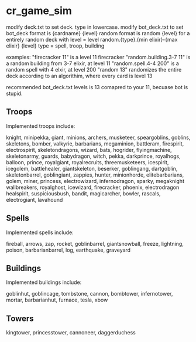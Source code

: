 # cr_game_sim
modify deck.txt to set deck. type in lowercase.
modify bot_deck.txt to set bot_deck
format is 
{cardname} {level}
random format is
random {level} for a entirely random deck with level = level
random.{type}.{min elixir}-{max elixir} {level}
type = spell, troop, building

examples:
"firecracker 11" is a level 11 firecracker
"random.building.3-7 11" is a random building from 3-7 elixir, at level 11
"random.spell.4-4 200" is a random spell with 4 elxir, at level 200
"random 13" randomizes the entire deck according to an algorithim, where every card is level 13

recommended bot_deck.txt levels is 13 comapred to your 11, becuase bot is stupid.

## Troops
Implemented troops include:

knight, minipekka, giant, minions, archers, musketeer, 
speargoblins, goblins, 
skeletons, bomber, valkyrie, 
barbarians, megaminion, battleram, 
firespirit, electrospirit, skeletondragons, wizard, 
bats, hogrider, flyingmachine, 
skeletonarmy, guards, babydragon, witch, pekka, 
darkprince, royalhogs, balloon, prince, royalgiant, royalrecruits, threemusketeers, 
icespirit, icegolem, battlehealer, giantskeleton, 
beserker, goblingang, dartgoblin, skeletonbarrel, goblingiant, 
zappies, hunter, minionhorde, elitebarbarians, golem, 
miner, princess, electrowizard, infernodragon, sparky, megaknight
wallbreakers, royalghost, icewizard, firecracker, phoenix, electrodragon
healspirit, suspiciousbush, bandit, magicarcher, bowler, rascals, electrogiant, lavahound
## Spells
Implemented spells include:

fireball, arrows, 
zap, rocket, 
goblinbarrel, 
giantsnowball, freeze, lightning, 
poison, barbarianbarrel,
log,
earthquake, graveyard
## Buildings
Implemented buildings include:

goblinhut, goblincage, 
tombstone, 
cannon, 
bombtower, infernotower, 
mortar, 
barbarianhut, 
furnace, tesla, xbow
## Towers
kingtower, princesstower, cannoneer, daggerduchess